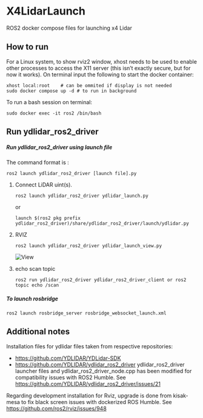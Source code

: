 # X4LidarLaunch
ROS2 docker compose files for launching x4 Lidar

## How to run
For a Linux system, to show rviz2 window, xhost needs to be used to enable other processes to access the X11 server (this isn’t exactly secure, but for now it works). On terminal input the following to start the docker container:
```
xhost local:root	# can be ommited if display is not needed
sudo docker compose up -d # to run in background
```
To run a bash session on terminal:
```
sudo docker exec -it ros2 /bin/bash
```


## Run ydlidar_ros2_driver
##### Run ydlidar_ros2_driver using launch file

The command format is : 

 `ros2 launch ydlidar_ros2_driver [launch file].py`

1. Connect LiDAR uint(s).
   ```
   ros2 launch ydlidar_ros2_driver ydlidar_launch.py 
   ```
   or 

   ```
   launch $(ros2 pkg prefix ydlidar_ros2_driver)/share/ydlidar_ros2_driver/launch/ydlidar.py 
   ```
2. RVIZ 
   ```
   ros2 launch ydlidar_ros2_driver ydlidar_launch_view.py 
   ```
    ![View](images/view.png  "View")

3. echo scan topic
   ```
   ros2 run ydlidar_ros2_driver ydlidar_ros2_driver_client or ros2 topic echo /scan
   ```

##### To launch rosbridge
```
ros2 launch rosbridge_server rosbridge_websocket_launch.xml
```

## Additional notes
Installation files for ydlidar files taken from respective repositories:
- https://github.com/YDLIDAR/YDLidar-SDK
- https://github.com/YDLIDAR/ydlidar_ros2_driver 
ydlidar_ros2_driver launcher files and ydlidar_ros2_driver_node.cpp has been modified for compatibility issues with ROS2 Humble. See https://github.com/YDLIDAR/ydlidar_ros2_driver/issues/21  
  
Regarding development installation for Rviz, upgrade is done from kisak-mesa to fix black screen issues with dockerized ROS Humble. See https://github.com/ros2/rviz/issues/948

